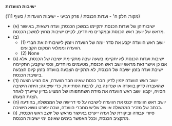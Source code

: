 **ישיבות הוועדות**

(מקור: חלק ח׳ - ועדות הכנסת / פרק רביעי - ישיבות הוועדות / סעיף 111)
 * (א) ישיבותיהן של ועדות הכנסת יתקיימו במשכן הכנסת; ועדה רשאית, באישור מראש של יושב ראש הכנסת ובמקרים מיוחדים, לקיים ישיבות מחוץ למשכן הכנסת.
 * (ב) 
   * (1) יושב ראש הוועדה יקבע את סדר יומה של הוועדה ויזמין לישיבותיה את חברי הוועדה וממלאי המקום הקבועים.
   * (2) None
 * (ג) ישיבות ועדות הכנסת לא יתקיימו בשעה שבה מתקיימת ישיבה של הכנסת, אלא אם כן אישר זאת מראש יושב ראש הכנסת, מטעמים מיוחדים, וכפי שיקבע; התקיימה ישיבת ועדה בזמן ישיבה של הכנסת, לא תתקיים הצבעה בוועדה בזמן קיום הצבעה בישיבת הכנסת.
 * (ד) יושב ראש הוועדה יזמין לדיון חבר כנסת שאינו חבר הוועדה, אם הציע הצעה שהועברה לדיון בוועדה או שנדונה בה, לרבות הסתייגות, כדי שיציגה; היתה הישיבה חסויה, יקבע יושב ראש הוועדה את מידת השתתפותו של המציע בדיון שייערך לאחר הצגת הצעתו.
 * (ה) יושב ראש הוועדה יכנס את הוועדה לישיבה על פי דרישה של הממשלה, בהודעה בכתב של מזכיר הממשלה או של שליש מחברי הוועדה, שבה יפורט נושא הישיבה.
 * (ו) סיורי עבודה וביקורת של ועדה ייערכו באישור מראש של יושב ראש הכנסת, מתקציב הכנסת, וככל האפשר בימים שאינם ימי ישיבות הכנסת.